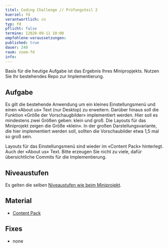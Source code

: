 ```yaml
---
titel: Coding Challenge // Prüfungsteil 2
kuerzel: fd
verantwortlich: cn
typ: fd
pflicht: false
termine: 12020-09-11 10:00
empfohlene-voraussetzungen: 
published: true
dauer: 240
raum: zoom-fd
info: 
---
```


Basis für die heutige Aufgabe ist das Ergebnis Ihres Minipropjekts. Nutzen Sie Ihr bestehendes Repo zur Implementierung. 

## Aufgabe 
Es gilt die bestehende Anwendung um ein kleines Einstellungsmenü und einen «About us» Text (nur Desktop) zu erweitern. Darüber hinaus soll die Funktion «Größe der Vorschaugbilder» implementiert werden. Hier soll es mindestens zwei Größen geben: klein und groß. Die Layouts für das Miniprojekt zeigen die Größe «klein». In der großen Darstellungsvariante, die hier implementiert werden soll, sollten die Vorschaubilder etwa 1,5 mal so groß sein.

Layouts für das Einstellungsmenü sind wieder im «Content Pack» hinterlegt. Auch der «About us» Text. Bitte erzeugen Sie nicht zu viele, dafür übersichtliche Commits für die Implementierung.

## Niveaustufen
Es gelten die selben [Niveaustufen wie beim Miniprojekt](/mi-bachelor-webdevelopment/lehrveranstaltungen/fd-pruefung-teil-1/).

## Material
- [Content Pack](https://github.com/mi-classroom/content-pack-wd-miniprojekt-2020)

## Fixes
- none
